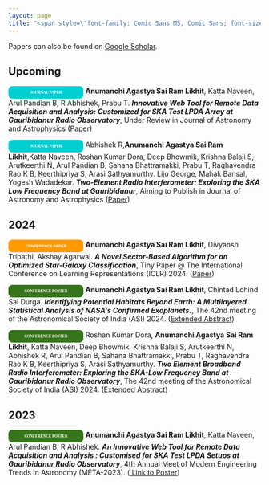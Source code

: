 ```yaml
---
layout: page
title: "<span style=\"font-family: Comic Sans MS, Comic Sans; font-size:32px;\"> Publications </span> "
---
```


Papers can also be found on [Google Scholar](https://scholar.google.co.in/citations?hl=en&user=hyYMTlcAAAAJ).

## Upcoming

<span style="display: inline-block; width:150px; line-height: 25px; color:white; font-family: Calibri; background-color:#00CED1; font-size: 55%;border-radius: 8px; text-align:center;"><b>JOURNAL PAPER</b></span>
<b>Anumanchi Agastya Sai Ram Likhit</b>, Katta Naveen, Arul Pandian B, R Abhishek, Prabu T. <b>*Innovative Web Tool for Remote Data Acquisition and Analysis: Customized for SKA Test LPDA Array at Gauribidanur Radio Observatory*</b>, Under Review in Journal of Astronomy and Astrophysics (<a target="_blank" href="">Paper</a>)

<span style="display: inline-block; width:150px; line-height: 25px; color:white; font-family: Calibri; background-color:#00CED1; font-size: 55%;border-radius: 8px; text-align:center;"><b>JOURNAL PAPER</b></span>
Abhishek R,<b>Anumanchi Agastya Sai Ram Likhit</b>,Katta Naveen, Roshan Kumar Dora, Deep Bhowmik, Krishna Balaji S, Arutkeerthi N, Arul Pandian B, Sahana Bhattramakki, Prabu T, Raghavendra Rao K B, Keerthipriya S, Arasi Sathyamurthy. Lijo George, Mahak Bansal, Yogesh Wadadekar. <b>*Two-Element Radio Interferometer: Exploring the SKA Low Frequency Band at Gauribidanur*</b>, Aiming to Publish in Journal of Astronomy and Astrophysics (<a target="_blank" href="">Paper</a>)

## 2024

<span style="display: inline-block; width:150px; line-height: 25px; color:white; font-family: Calibri, sans-serif; background-color:#ff9900ff; font-size: 55%;border-radius: 8px; text-align:center;"><b>CONFERENCE PAPER</b></span>
<b>Anumanchi Agastya Sai Ram Likhit</b>, Divyansh Tripathi, Akshay Agarwal. <b>*A Novel Sector-Based Algorithm for an Optimized Star-Galaxy Classification*</b>, Tiny Paper @ The International Conference on Learning Representations (ICLR) 2024. (<a target="_blank" href="https://arxiv.org/abs/2404.01049">Paper</a>)

<span style="display: inline-block; width:150px; line-height: 25px; color:white; font-family: Calibri; background-color:#37751cff; font-size: 55%;border-radius: 8px; text-align:center;"><b>CONFERENCE POSTER</b></span>
<b>Anumanchi Agastya Sai Ram Likhit</b>, Chintad Lohind Sai Durga. <b>*Identifying Potential Habitats Beyond Earth: A Multilayered Statistical Analysis of NASA's Confirmed Exoplanets.*</b>, The 42nd meeting of the Astronomical Society of India (ASI) 2024. (<a target="_blank" href="https://www.researchgate.net/publication/378491097_Identifying_Potential_Habitats_Beyond_Earth_A_Multilayered_Statistical_Analysis_of_NASA's_Confirmed_Exoplanets">Extended Abstract</a>)

<span style="display: inline-block; width:150px; line-height: 25px; color:white; font-family: Calibri; background-color:#37751cff; font-size: 55%;border-radius: 8px; text-align:center;"><b>CONFERENCE POSTER</b></span>
Roshan Kumar Dora, <b>Anumanchi Agastya Sai Ram Likhit</b>, Katta Naveen, Deep Bhowmik, Krishna Balaji S, Arutkeerthi N, Abhishek R, Arul Pandian B, Sahana Bhattramakki, Prabu T, Raghavendra Rao K B, Keerthipriya S, Arasi Sathyamurthy. <b>*Two Element Broadband Radio Interferometer: Exploring the SKA-Low Frequency Band at Gauribidanur Radio Observatory*</b>, The 42nd meeting of the Astronomical Society of India (ASI) 2024. (<a target="_blank" href="https://astron-soc.in/asi2024/abstract_details/ASI2024_35">Extended Abstract</a>)

## 2023

<span style="display: inline-block; width:150px; line-height: 25px; color:white; font-family: Calibri; background-color:#37751cff; font-size: 55%;border-radius: 8px; text-align:center;"><b>CONFERENCE POSTER</b></span>
<b>Anumanchi Agastya Sai Ram Likhit</b>, Katta Naveen, Arul Pandian B, R Abhishek. <b>*An Innovative Web Tool for Remote Data Acquisition and Analysis : Customised for SKA Test LPDA Setups at Gauribidanur Radio Observatory*</b>, 4th Annual Meet of Modern Engineering Trends in Astronomy (META-2023). (<a target="_blank" href="https://doi.org/10.13140/RG.2.2.22933.13283"> Link to Poster</a>)
